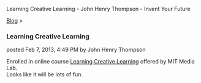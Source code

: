 Learning Creative Learning - John Henry Thompson - Invent Your Future   
    

[Blog](../z-blog-1.md)‎ > ‎

### Learning Creative Learning

posted Feb 7, 2013, 4:49 PM by John Henry Thompson

Enrolled in online course [Learning Creative Learning](../the-art-of-learning/learning-creative-learning.md) offered by MIT Media Lab.  
Looks like it will be lots of fun.  
  

